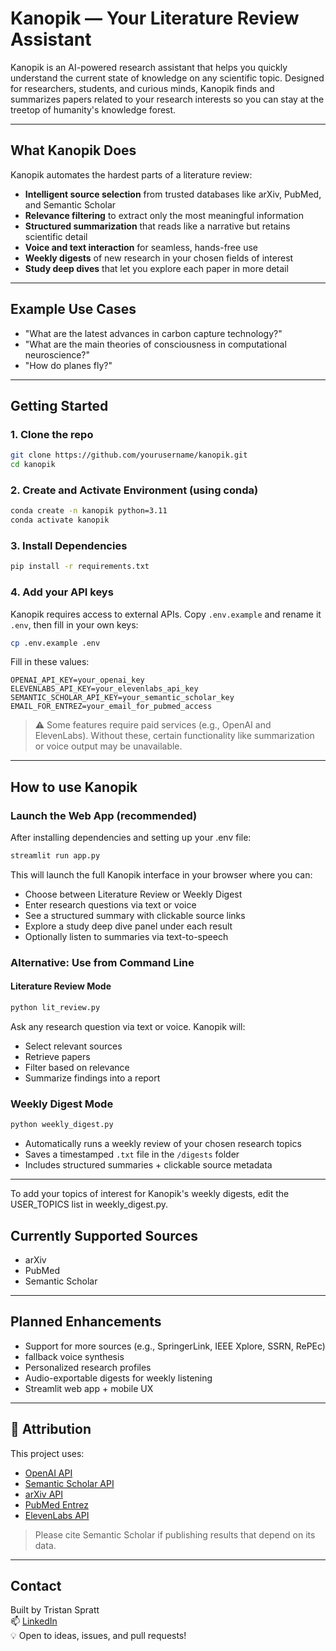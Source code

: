 # Kanopik — Your Literature Review Assistant

Kanopik is an AI-powered research assistant that helps you quickly understand the current state of knowledge on any scientific topic. Designed for researchers, students, and curious minds, Kanopik finds and summarizes papers related to your research interests so you can stay at the treetop of humanity's knowledge forest.

---

## What Kanopik Does

Kanopik automates the hardest parts of a literature review:

- **Intelligent source selection** from trusted databases like arXiv, PubMed, and Semantic Scholar
- **Relevance filtering** to extract only the most meaningful information
- **Structured summarization** that reads like a narrative but retains scientific detail
- **Voice and text interaction** for seamless, hands-free use
- **Weekly digests** of new research in your chosen fields of interest
- **Study deep dives** that let you explore each paper in more detail

---

## Example Use Cases

- "What are the latest advances in carbon capture technology?"
- "What are the main theories of consciousness in computational neuroscience?"
- "How do planes fly?"

---

## Getting Started

### 1. Clone the repo

```bash
git clone https://github.com/yourusername/kanopik.git
cd kanopik
```

### 2. Create and Activate Environment (using conda)

```bash
conda create -n kanopik python=3.11
conda activate kanopik
```

### 3. Install Dependencies

```bash
pip install -r requirements.txt
```

### 4. Add your API keys

Kanopik requires access to external APIs. Copy `.env.example` and rename it `.env`, then fill in your own keys:

```bash
cp .env.example .env
```

Fill in these values:

```env
OPENAI_API_KEY=your_openai_key
ELEVENLABS_API_KEY=your_elevenlabs_api_key
SEMANTIC_SCHOLAR_API_KEY=your_semantic_scholar_key
EMAIL_FOR_ENTREZ=your_email_for_pubmed_access
```

> ⚠️ Some features require paid services (e.g., OpenAI and ElevenLabs). Without these, certain functionality like summarization or voice output may be unavailable.

---

## How to use Kanopik

### Launch the Web App (recommended)

After installing dependencies and setting up your .env file:

```bash
streamlit run app.py
```

This will launch the full Kanopik interface in your browser where you can:
- Choose between Literature Review or Weekly Digest
- Enter research questions via text or voice
- See a structured summary with clickable source links
- Explore a study deep dive panel under each result
- Optionally listen to summaries via text-to-speech

### Alternative: Use from Command Line

#### Literature Review Mode

```bash
python lit_review.py
```

Ask any research question via text or voice. Kanopik will:
- Select relevant sources
- Retrieve papers
- Filter based on relevance
- Summarize findings into a report

### Weekly Digest Mode

```bash
python weekly_digest.py
```

- Automatically runs a weekly review of your chosen research topics  
- Saves a timestamped `.txt` file in the `/digests` folder  
- Includes structured summaries + clickable source metadata  

---

To add your topics of interest for Kanopik's weekly digests, edit the USER_TOPICS list in weekly_digest.py.

## Currently Supported Sources

- arXiv  
- PubMed  
- Semantic Scholar

---

## Planned Enhancements

- Support for more sources (e.g., SpringerLink, IEEE Xplore, SSRN, RePEc)  
- fallback voice synthesis  
- Personalized research profiles  
- Audio-exportable digests for weekly listening  
- Streamlit web app + mobile UX

---

## 🙏 Attribution

This project uses:

- [OpenAI API](https://openai.com)  
- [Semantic Scholar API](https://api.semanticscholar.org)  
- [arXiv API](https://arxiv.org/help/api)  
- [PubMed Entrez](https://www.ncbi.nlm.nih.gov/books/NBK25501/)  
- [ElevenLabs API](https://www.elevenlabs.io)

> Please cite Semantic Scholar if publishing results that depend on its data.

---

## Contact

Built by Tristan Spratt  
📫 [LinkedIn](https://www.linkedin.com/in/tristanspratt/)  
💡 Open to ideas, issues, and pull requests!